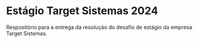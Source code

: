 # Estágio Target Sistemas 2024

Respositório para a entrega da resolução do desafio de estágio da empresa Target Sistemas.
